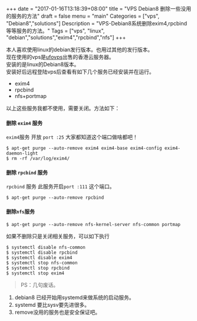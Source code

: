 +++
date = "2017-01-16T13:18:39+08:00"
title = "VPS Debian8 删除一些没用的服务的方法"
draft = false
menu = "main"
Categories = ["vps", "Debian8","solutions"]
Description = "VPS-Debian8系统删除exim4,rpcbind等等服务的方法。"
Tags = ["vps", "linux", "debian","solutions","exim4","rpcbind","nfs"]
+++

本人喜欢使用linux的debian发行版本。也用过其他的发行版本。  
现在使用的vps是[ufovps](https://www.ufovps.com/)出售的香港云服务器。  
安装的是linux的Debian8版本。  
安装好后远程登陆vps后查看有如下几个服务已经安装并在运行。  

> 
* exim4
* rpcbind
* nfs+portmap 
 
以上这些服务我都不使用，需要关闭。方法如下：

#### 删除 `exim4` 服务

`exim4`服务  开放 `port :25` 大家都知道这个端口做啥都吧！

```
$ apt-get purge --auto-remove exim4 exim4-base exim4-config exim4-daemon-light
$ rm -rf /var/log/exim4/
```

#### 删除 `rpcbind` 服务

 `rpcbind` 服务  此服务开启`port :111` 这个端口。

```
$ apt-get purge --auto-remove rpcbind
```

#### 删除`nfs`服务

```
$ apt-get purge --auto-remove nfs-kernel-server nfs-common portmap
```

如果不删除只是关闭相关服务，可以如下执行


```
$ systemctl disable nfs-common
$ systemctl disable rpcbind
$ systemctl disable exim4
$ systemctl stop nfs-common
$ systemctl stop rpcbind
$ systemctl stop exim4
```

>PS：几句废话。  
1. debian8 已经开始用systemd来做系统的启动服务。  
2. systemd 要比sysv要先进很多。  
3. remove没用的服务也是安全保证吧。  